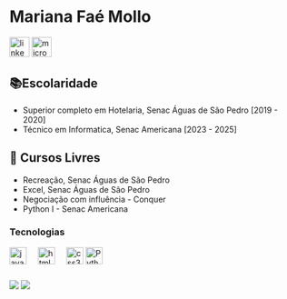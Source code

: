 # Mariana Faé Mollo
<div align="left">
  <img src="https://img.shields.io/static/v1?message=LinkedIn&logo=linkedin&label=&color=0077B5&logoColor=white&labelColor=&style=for-the-badge" height="35" alt="linkedin logo"  />
  <img src="https://img.shields.io/static/v1?message=Outlook&logo=microsoft-outlook&label=&color=0078D4&logoColor=white&labelColor=&style=for-the-badge" height="35" alt="microsoft-outlook logo"  />
</div>



## 📚Escolaridade
- Superior completo em Hotelaria, Senac Águas de São Pedro [2019 - 2020]
- Técnico em Informatica, Senac Americana [2023 - 2025]

## 📕 Cursos Livres
- Recreação, Senac Águas de São Pedro
- Excel, Senac Águas de São Pedro
- Negociação com influência - Conquer
- Python I - Senac Americana

### Tecnologias
<div align="left">

  <img src="https://cdn.jsdelivr.net/gh/devicons/devicon/icons/javascript/javascript-original.svg" height="30" alt="javascript logo"  />
  <img width="12" />
  <img src="https://cdn.jsdelivr.net/gh/devicons/devicon/icons/html5/html5-original.svg" height="30" alt="html5 logo"  />
  <img width="12" />
  <img src="https://cdn.jsdelivr.net/gh/devicons/devicon/icons/css3/css3-original.svg" height="30" alt="css3 logo"  />
  <img src="https://cdn.jsdelivr.net/gh/devicons/devicon@latest/icons/python/python-original.svg" height="30" alt="Python logo"/>
            
</div>

###
<p align="left"> 
  <img align="center" src="https://github-readme-stats.vercel.app/api?username=DoTheCake&show_icons=true&layout=compact" />
  <img align="center" src="https://github-readme-stats.vercel.app/api/top-langs/?username=DoTheCake&show_icons=true&layout=compact" />
</p>

###
